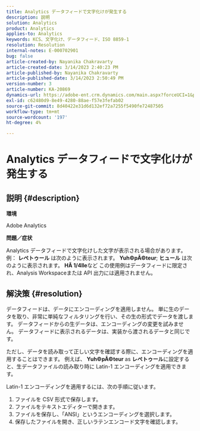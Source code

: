 ```yaml
---
title: Analytics データフィードで文字化けが発生する
description: 説明
solution: Analytics
product: Analytics
applies-to: Analytics
keywords: KCS、文字化け、データフィード、ISO 8859-1
resolution: Resolution
internal-notes: E-000702901
bug: false
article-created-by: Nayanika Chakravarty
article-created-date: 3/14/2023 2:40:23 PM
article-published-by: Nayanika Chakravarty
article-published-date: 3/14/2023 2:50:49 PM
version-number: 3
article-number: KA-20869
dynamics-url: https://adobe-ent.crm.dynamics.com/main.aspx?forceUCI=1&pagetype=entityrecord&etn=knowledgearticle&id=635a4c26-76c2-ed11-83ff-6045bd006a22
exl-id: c62480d9-8e49-4280-88ae-f57e3fefab02
source-git-commit: 8d40422e31d6d132ef72a7255f5490fe72487505
workflow-type: tm+mt
source-wordcount: '197'
ht-degree: 4%

---
```


# Analytics データフィードで文字化けが発生する

## 説明 {#description}


<b>環境</b>

Adobe Analytics

<b>問題／症状</b>

Analytics データフィードで文字化けした文字が表示される場合があります。 例： <b>レペトゥール</b> は次のように表示されます。 <b>Yuh©pÃ©teur</b>; <b>ヒュール</b> は次のように表示されます。 <b>HÃ 1/4lle</b>など この使用例はデータフィードに限定され、Analysis Workspaceまたは API 出力には適用されません。


## 解決策 {#resolution}


データフィードは、データにエンコーディングを適用しません。 単に生のデータを取り、非常に単純なフィルタリングを行い、その生の形式でデータを渡します。 データフィードからの生データは、エンコーディングの変更を試みません。 データフィードに表示されるデータは、実装から渡されるデータと同じです。

ただし、データを読み取って正しい文字を確認する際に、エンコーディングを適用することはできます。 例えば、 <b>Yuh©pÃ©teur</b> as <b>レペトゥール</b>に設定すると、生データファイルの読み取り時に Latin-1 エンコーディングを適用できます。

Latin-1 エンコーディングを適用するには、次の手順に従います。

1. ファイルを CSV 形式で保存します。
2. ファイルをテキストエディターで開きます。
3. ファイルを保存し、「ANSI」というエンコーディングを選択します。
4. 保存したファイルを開き、正しいラテンエンコード文字を確認します。
